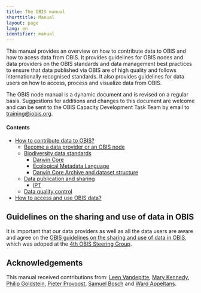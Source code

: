 ```yaml
---
title: The OBIS manual
shorttitle: Manual
layout: page
lang: en
identifier: manual
---
```


This manual provides an overview on how to contribute data to OBIS and how to acess data from OBIS. It provides guidelines for OBIS nodes and data providers on the OBIS standards and data management best practices to ensure that data published via OBIS are of high quality and follows internationally recognised standards. It also provides guidelines for data users on how to access, process and visualize data from OBIS.

The OBIS node manual is a dynamic document and is revised on a regular basis. Suggestions for additions and changes to this document are welcome and can be sent to the OBIS Capacity Development Task Team by email to [training@iobis.org](mailto:training@iobis.org). 

#### Contents

- [How to contribute data to OBIS?](contribute)
  - [Become a data provider or an OBIS node](contribute#become)
  - [Biodiversity data standards](contribute#standards)
    - [Darwin Core](darwincore)
    - [Ecological Metadata Language](eml)
    - [Darwin Core Archive and dataset structure](dataformat)
  - [Data publication and sharing](contribute#publication)
    - [IPT](ipt)
  - [Data quality control](contribute#qc)
- [How to access and use OBIS data?](https:///obis.org/data/access)

## Guidelines on the sharing and use of data in OBIS

It is important that our data providers as well as all the data users are aware and agree on the [OBIS guidelines on the sharing and use of data in OBIS](/manual/policy), which was adoped at the [4th OBIS Steering Group](/about/sg-obis-4).

## Acknowledgements

This manual received contributions from: [Leen Vandepitte](https://www.oceanexpert.net/expert/12313), [Mary Kennedy](https://www.oceanexpert.net/expert/13557), [Philip Goldstein](https://www.oceanexpert.net/expert/18051), [Pieter Provoost](https://www.oceanexpert.net/expert/26192), [Samuel Bosch](https://www.oceanexpert.net/expert/26577) and [Ward Appeltans](https://www.oceanexpert.net/expert/11770). 
